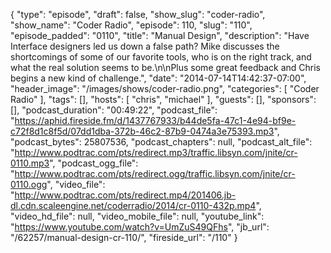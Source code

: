 {
  "type": "episode",
  "draft": false,
  "show_slug": "coder-radio",
  "show_name": "Coder Radio",
  "episode": 110,
  "slug": "110",
  "episode_padded": "0110",
  "title": "Manual Design",
  "description": "Have Interface designers led us down a false path? Mike discusses the shortcomings of some of our favorite tools, who is on the right track, and what the real solution seems to be.\n\nPlus some great feedback and Chris begins a new kind of challenge.",
  "date": "2014-07-14T14:42:37-07:00",
  "header_image": "/images/shows/coder-radio.png",
  "categories": [
    "Coder Radio"
  ],
  "tags": [],
  "hosts": [
    "chris",
    "michael"
  ],
  "guests": [],
  "sponsors": [],
  "podcast_duration": "00:49:22",
  "podcast_file": "https://aphid.fireside.fm/d/1437767933/b44de5fa-47c1-4e94-bf9e-c72f8d1c8f5d/07dd1dba-372b-46c2-87b9-0474a3e75393.mp3",
  "podcast_bytes": 25807536,
  "podcast_chapters": null,
  "podcast_alt_file": "http://www.podtrac.com/pts/redirect.mp3/traffic.libsyn.com/jnite/cr-0110.mp3",
  "podcast_ogg_file": "http://www.podtrac.com/pts/redirect.ogg/traffic.libsyn.com/jnite/cr-0110.ogg",
  "video_file": "http://www.podtrac.com/pts/redirect.mp4/201406.jb-dl.cdn.scaleengine.net/coderradio/2014/cr-0110-432p.mp4",
  "video_hd_file": null,
  "video_mobile_file": null,
  "youtube_link": "https://www.youtube.com/watch?v=UmZuS49QFhs",
  "jb_url": "/62257/manual-design-cr-110/",
  "fireside_url": "/110"
}


